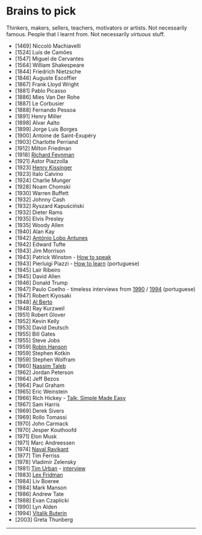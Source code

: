 # Brains to pick

Thinkers, makers, sellers, teachers, motivators or artists. Not necessarily famous. People that I learnt from. Not necessarily *virtuous* stuff.

- [1469] Niccolò Machiavelli
- [1524] Luís de Camões
- [1547] Miguel de Cervantes
- [1564] William Shakespeare
- [1844] Friedrich Nietzsche
- [1846] Auguste Escoffier
- [1867] Frank Lloyd Wright
- [1881] Pablo Picasso
- [1886] Mies Van Der Rohe
- [1887] Le Corbusier
- [1888] Fernando Pessoa
- [1891] Henry Miller
- [1898] Alvar Aalto
- [1899] Jorge Luis Borges
- [1900] Antoine de Saint-Exupéry
- [1903] Charlotte Perriand
- [1912] Milton Friedman
- [1918] [Richard Feynman](https://twitter.com/ProfFeynman)
- [1921] Astor Piazzolla
- [1923] [Henry Kissinger](https://en.wikipedia.org/wiki/Henry_Kissinger)
- [1923] Italo Calvino
- [1924] Charlie Munger
- [1928] Noam Chomski
- [1930] Warren Buffett
- [1932] Johnny Cash
- [1932] Ryszard Kapuściński
- [1932] Dieter Rams
- [1935] Elvis Presley
- [1935] Woody Allen
- [1940] Alan Kay
- [1942] [António Lobo Antunes](https://en.wikipedia.org/wiki/Ant%C3%B3nio_Lobo_Antunes)
- [1942] Edward Tufte
- [1943] Jim Morrison
- [1943] Patrick Winston - [How to speak](https://www.youtube.com/watch?v=Unzc731iCUY)
- [1943] Pierluigi Piazzi - [How to learn](https://www.youtube.com/watch?v=RlSCoYwnxr4) (portuguese)
- [1945] Lair Ribeiro
- [1945] David Allen
- [1946] Donald Trump
- [1947] Paulo Coelho - timeless interviews from [1990](https://www.youtube.com/watch?v=ItllhYhQR4Q) / [1994](https://www.youtube.com/watch?v=4AwUM3Br_Pg) (portuguese)
- [1947] Robert Kiyosaki
- [1948] [Al Berto](https://en.wikipedia.org/wiki/Al_Berto)
- [1948] Ray Kurzweil
- [1951] Robert Glover
- [1952] Kevin Kelly
- [1953] David Deutsch
- [1955] Bill Gates 
- [1955] Steve Jobs
- [1959] [Robin Hanson](https://www.overcomingbias.com)
- [1959] Stephen Kotkin
- [1959] Stephen Wolfram
- [1960] [Nassim Taleb](https://twitter.com/nntaleb)
- [1962] Jordan Peterson
- [1964] Jeff Bezos
- [1964] Paul Graham
- [1965] Eric Weinstein
- [1966] Rich Hickey - [Talk: Simple Made Easy](www.infoq.com/presentations/Simple-Made-Easy)
- [1967] Sam Harris
- [1969] Derek Sivers
- [1969] Rollo Tomassi
- [1970] John Carmack
- [1970] Jesper Kouthoofd
- [1971] Elon Musk
- [1971] Marc Andreessen
- [1974] [Naval Ravikant](https://twitter.com/naval)
- [1977] Tim Ferriss
- [1978] Vladimir Zelensky
- [1981] [Tim Urban](https://twitter.com/waitbutwhy) - [interview](https://www.youtube.com/watch?v=0Jd7fJgFkPU)
- [1983] [Lex Fridman](https://twitter.com/lexfridman)
- [1984] Liv Boeree
- [1984] Mark Manson
- [1986] Andrew Tate
- [1988] Evan Czaplicki
- [1990] Lyn Alden
- [1994] [Vitalik Buterin](https://vitalik.ca)
- [2003] Greta Thunberg

---

<!--
- [1725] Giacomo Casanova
- [1927] Gabriel Garcia Marquez
- [1933] Alvaro Siza
- [1944] Abbas
- [1976] Pawel Kuczynski (illustrator)
- Sarah Tavel (ex pinterest ceo)
-->